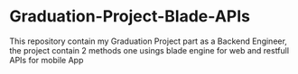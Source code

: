 # Graduation-Project-Blade-APIs
This repository contain my Graduation Project part as a Backend Engineer, the project contain 2 methods one usings blade engine for web and restfull APIs for mobile App
